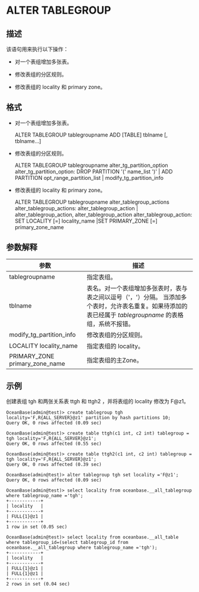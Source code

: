 ALTER TABLEGROUP 
=====================================



描述 
-----------

该语句用来执行以下操作：

* 对一个表组增加多张表。

* 修改表组的分区规则。

* 修改表组的 locality 和 primary zone。




格式 
-----------

* 对一个表组增加多张表。




    ALTER TABLEGROUP tablegroupname ADD [TABLE] tblname [, tblname...]



* 修改表组的分区规则。




    ALTER TABLEGROUP tablegroupname alter_tg_partition_option
    alter_tg_partition_option:
    DROP PARTITION '(' name_list ')'
    | ADD PARTITION opt_range_partition_list
    | modify_tg_partition_info



* 修改表组的 locality 和 primary zone。




    ALTER TABLEGROUP tablegroupname alter_tablegroup_actions
    alter_tablegroup_actions:
    alter_tablegroup_action
    | alter_tablegroup_action, alter_tablegroup_action
    alter_tablegroup_action:
    SET LOCALITY [=] locality_name
    |SET PRIMARY_ZONE [=] primary_zone_name



参数解释 
-------------



|             **参数**             |                                                          **描述**                                                          |
|--------------------------------|--------------------------------------------------------------------------------------------------------------------------|
| tablegroupname                 | 指定表组。                                                                                                                    |
| tblname                        | 表名。对一个表组增加多张表时，表与表之间以逗号（'，'）分隔。 当添加多个表时，允许表名重复。如果待添加的表已经属于  *tablegroupname* 的表格组，系统不报错。 |
| modify_tg_partition_info       | 修改表组的分区规则。                                                                                                               |
| LOCALITY locality_name         | 指定表组的 locality。                                                                                                          |
| PRIMARY_ZONE primary_zone_name | 指定表组的主Zone。                                                                                                              |



示例 
-----------

创建表组 tgh 和两张关系表 ttgh 和 ttgh2 ，并将表组的 locality 修改为 F@z1。

    OceanBase(admin@test)> create tablegroup tgh locality='F,R{ALL_SERVER}@z1' partition by hash partitions 10;
    Query OK, 0 rows affected (0.09 sec)
    
    OceanBase(admin@test)> create table ttgh(c1 int, c2 int) tablegroup = tgh locality='F,R{ALL_SERVER}@z1';
    Query OK, 0 rows affected (0.55 sec)
    
    OceanBase(admin@test)> create table ttgh2(c1 int, c2 int) tablegroup = tgh locality='F,R{ALL_SERVER}@z1';
    Query OK, 0 rows affected (0.39 sec)
    
    OceanBase(admin@test)> alter tablegroup tgh set locality ='F@z1';
    Query OK, 0 rows affected (0.09 sec)
    
    OceanBase(admin@test)> select locality from oceanbase.__all_tablegroup where tablegroup_name ='tgh';
    +------------+
    | locality   |
    +------------+
    | FULL{1}@z1 |
    +------------+
    1 row in set (0.05 sec)
    
    OceanBase(admin@test)> select locality from oceanbase.__all_table where tablegroup_id=(select tablegroup_id from oceanbase.__all_tablegroup where tablegroup_name ='tgh');
    +------------+
    | locality   |
    +------------+
    | FULL{1}@z1 |
    | FULL{1}@z1 |
    +------------+
    2 rows in set (0.04 sec)



